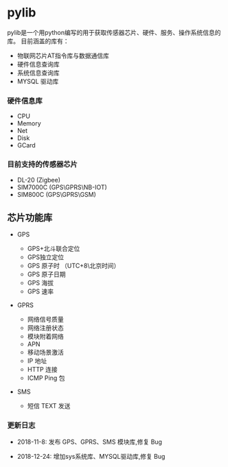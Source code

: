 # pylib
pylib是一个用python编写的用于获取传感器芯片、硬件、服务、操作系统信息的库。
目前涵盖的库有：
- 物联网芯片AT指令库与数据通信库
- 硬件信息查询库
- 系统信息查询库
- MYSQL 驱动库

### 硬件信息库

- CPU
- Memory
- Net
- Disk
- GCard
### 目前支持的传感器芯片

- DL-20 (Zigbee)
- SIM7000C (GPS\GPRS\NB-IOT)
- SIM800C (GPS\GPRS\GSM)

## 芯片功能库 
- GPS
  - GPS+北斗联合定位
  - GPS独立定位
  - GPS 原子时 （UTC+8\北京时间）
  - GPS 原子日期
  - GPS 海拔
  - GPS 速率

- GPRS
  - 网络信号质量
  - 网络注册状态
  - 模块附着网络
  - APN
  - 移动场景激活
  - IP 地址
  - HTTP 连接
  - ICMP Ping 包
- SMS
  - 短信 TEXT 发送



### 更新日志

- 2018-11-8: 发布 GPS、GPRS、SMS 模块库,修复 Bug

- 2018-12-24: 增加sys系统库、MYSQL驱动库,修复 Bug
